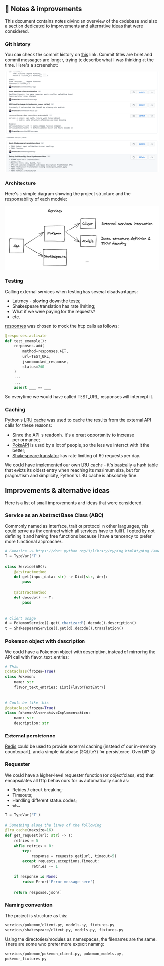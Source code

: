 ## 📝 Notes & improvements

This document contains notes giving an overview of the codebase and also a section dedicated to improvements and alternative ideas that were considered.

### Git history

You can check the commit history on [this](https://github.com/FrankKair/pokemon-shakespeare/commits/master) link. Commit titles are brief and commit messages are longer, trying to describe what I was thinking at the time. Here's a screenshot:

![history](assets/history.png)

### Architecture

Here's a simple diagram showing the project structure and the responsability of each module:

![architecture](assets/architecture.png)

### Testing

Calling external services when testing has several disadvantages:

- Latency - slowing down the tests;
- Shakespeare translation has rate limiting;
- What if we were paying for the requests?
- etc.

[responses](https://github.com/getsentry/responses) was chosen to mock the http calls as follows:

```python
@responses.activate
def test_example():
    responses.add(
        method=responses.GET,
        url=TEST_URL,
        json=mocked_response,
        status=200
    )
    ...
    ...
    assert ___ == ___
```

So everytime we would have called TEST_URL, responses will intercept it.

### Caching

Python's [LRU cache](https://docs.python.org/3/library/functools.html#functools.lru_cache) was used to cache the results from the external API calls for these reasons:

- Since the API is readonly, it's a great opportunity to increase performance;
- [PokeAPI](https://pokeapi.co/) is used by a lot of people, so the less we interact with it the better;
- [Shakespeare translator](https://funtranslations.com/api/shakespeare) has rate limiting of 60 requests per day.

We could have implemented our own LRU cache - it's basically a hash table that evicts its oldest entry when reaching its maximum size, but for pragmatism and simplicity, Python's LRU cache is absolutely fine.

## Improvements & alternative ideas

Here is a list of small improvements and ideas that were considered.

### Service as an Abstract Base Class (ABC)

Commonly named as interface, trait or protocol in other languages, this could serve as the contract which all services have to fullfil. I opted by not defining it and having free functions because I have a tendency to prefer more functional approaches.

```python
# Generics -> https://docs.python.org/3/library/typing.html#typing.Generic
T = TypeVar('T')

class Service(ABC):
    @abstractmethod
    def get(input_data: str) -> Dict[str, Any]:
        pass

    @abstractmethod
    def decode() -> T:
        pass


# Client usage
d = PokemonService().get('charizard').decode().description()
t = ShakespeareService().get(d).decode().translation()
```

### Pokemon object with description

We could have a Pokemon object with description, instead of mirroring the API call with flavor_text_entries:

```python
# This
@dataclass(frozen=True)
class Pokemon:
    name: str
    flavor_text_entries: List[FlavorTextEntry]


# Could be like this
@dataclass(frozen=True)
class PokemonAlternativeImplementation:
    name: str
    description: str
```

### External persistence

[Redis](https://redis.io/) could be used to provide external caching (instead of our in-memory counterpart), and a simple database (SQLite?) for persistence. Overkill? 😅

### Requester

We could have a higher-level requester function (or object/class, etc) that encapsulates all http behaviours for us automatically such as:

- Retries / circuit breaking;
- Timeouts;
- Handling different status codes;
- etc.

```python
T = TypeVar('T')

# Something along the lines of the following
@lru_cache(maxsize=16)
def get_request(url: str) -> T:
    retries = 5
    while retries > 0:
        try:
            response = requests.get(url, timeout=5)
        except requests.exceptions.Timeout:
            retries -= 1

    if response is None:
        raise Error('Error message here')

    return response.json()
```

### Naming convention

The project is structure as this:

```
services/pokemon/client.py, models.py, fixtures.py
services/shakespeare/client.py, models.py, fixtures.py
```

Using the directories/modules as namespaces, the filenames are the same. There are some who prefer more explicit naming:

```
services/pokemon/pokemon_client.py, pokemon_models.py, pokemon_fixtures.py
```
